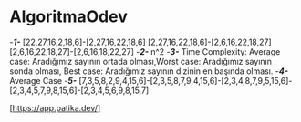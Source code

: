 # AlgoritmaOdev
-***1-***
[22,27,16,2,18,6]-[2,27,16,22,18,6]
[2,27,16,22,18,6]-[2,6,16,22,18,27]
[2,6,16,22,18,27]-[2,6,16,18,22,27]
-***2-***
n^2
-***3-***
Time Complexity: Average case: Aradığımız sayının ortada olması,Worst case: Aradığımız sayının sonda olması, Best case: Aradığımız sayının dizinin en başında olması.
-***4-***
Average Case
-***5-***
[7,3,5,8,2,9,4,15,6]-[2,3,5,8,7,9,4,15,6]-[2,3,4,8,7,9,5,15,6]-[2,3,4,5,7,9,8,15,6]-[2,3,4,5,6,9,8,15,7]

[https://app.patika.dev/]
